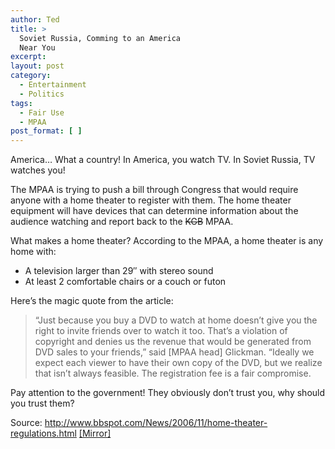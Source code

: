 ```yaml
---
author: Ted
title: >
  Soviet Russia, Comming to an America
  Near You
excerpt:
layout: post
category:
  - Entertainment
  - Politics
tags:
  - Fair Use
  - MPAA
post_format: [ ]
---
```

America… What a country! In America, you watch TV. In Soviet Russia, TV watches you!

The MPAA is trying to push a bill through Congress that would require anyone with a home theater to register with them. The home theater equipment will have devices that can determine information about the audience watching and report back to the <strike>KGB</strike> MPAA.

What makes a home theater? According to the MPAA, a home theater is any home with:

*   A television larger than 29″ with stereo sound
*   At least 2 comfortable chairs or a couch or futon

Here’s the magic quote from the article:

> “Just because you buy a DVD to watch at home doesn’t give you the right to invite friends over to watch it too. That’s a violation of copyright and denies us the revenue that would be generated from DVD sales to your friends,” said [MPAA head] Glickman. “Ideally we expect each viewer to have their own copy of the DVD, but we realize that isn’t always feasible. The registration fee is a fair compromise.

Pay attention to the government! They obviously don’t trust you, why should you trust them?

Source: <http://www.bbspot.com/News/2006/11/home-theater-regulations.html> [][1][[Mirror]][2]

 [1]: http://www.bbspot.com/News/2006/11/home-theater-regulations.html
 [2]: http://mirrordot.com/stories/b8a2a5d90553e510b6c18ab2eaed8154/index.html